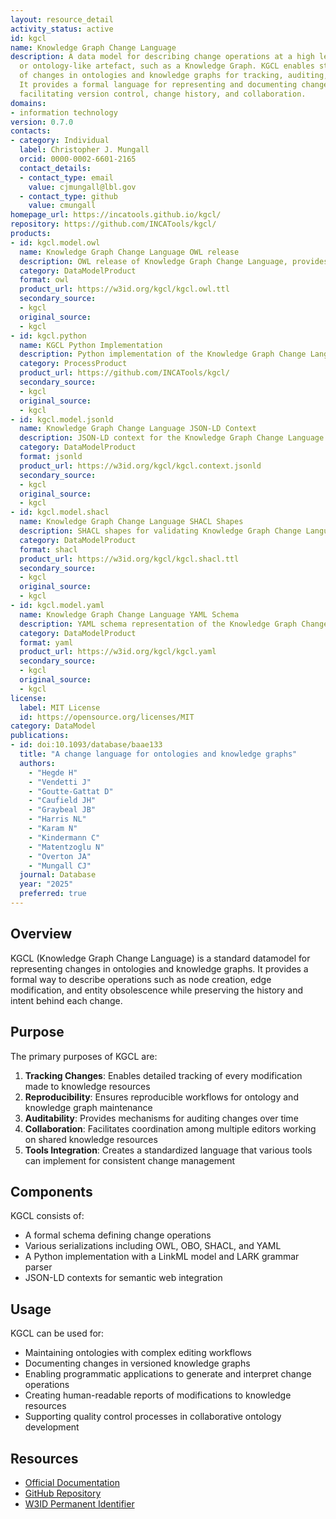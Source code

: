 ```yaml
---
layout: resource_detail
activity_status: active
id: kgcl
name: Knowledge Graph Change Language
description: A data model for describing change operations at a high level on an ontology
  or ontology-like artefact, such as a Knowledge Graph. KGCL enables standardized representation
  of changes in ontologies and knowledge graphs for tracking, auditing, and reproducibility.
  It provides a formal language for representing and documenting changes in knowledge graphs,
  facilitating version control, change history, and collaboration.
domains:
- information technology
version: 0.7.0
contacts:
- category: Individual
  label: Christopher J. Mungall
  orcid: 0000-0002-6601-2165
  contact_details:
  - contact_type: email
    value: cjmungall@lbl.gov
  - contact_type: github
    value: cmungall
homepage_url: https://incatools.github.io/kgcl/
repository: https://github.com/INCATools/kgcl/
products:
- id: kgcl.model.owl
  name: Knowledge Graph Change Language OWL release
  description: OWL release of Knowledge Graph Change Language, provides a formal semantic model for representing change operations in ontologies and knowledge graphs.
  category: DataModelProduct
  format: owl
  product_url: https://w3id.org/kgcl/kgcl.owl.ttl
  secondary_source:
  - kgcl
  original_source:
  - kgcl
- id: kgcl.python
  name: KGCL Python Implementation
  description: Python implementation of the Knowledge Graph Change Language standard, including a LinkML model and LARK grammar for parsing and generating KGCL statements.
  category: ProcessProduct
  product_url: https://github.com/INCATools/kgcl/
  secondary_source:
  - kgcl
  original_source:
  - kgcl
- id: kgcl.model.jsonld
  name: Knowledge Graph Change Language JSON-LD Context
  description: JSON-LD context for the Knowledge Graph Change Language model, enabling semantic interoperability for KGCL data.
  category: DataModelProduct
  format: jsonld
  product_url: https://w3id.org/kgcl/kgcl.context.jsonld
  secondary_source:
  - kgcl
  original_source:
  - kgcl
- id: kgcl.model.shacl
  name: Knowledge Graph Change Language SHACL Shapes
  description: SHACL shapes for validating Knowledge Graph Change Language instances.
  category: DataModelProduct
  format: shacl
  product_url: https://w3id.org/kgcl/kgcl.shacl.ttl
  secondary_source:
  - kgcl
  original_source:
  - kgcl
- id: kgcl.model.yaml
  name: Knowledge Graph Change Language YAML Schema
  description: YAML schema representation of the Knowledge Graph Change Language model.
  category: DataModelProduct
  format: yaml
  product_url: https://w3id.org/kgcl/kgcl.yaml
  secondary_source:
  - kgcl
  original_source:
  - kgcl
license:
  label: MIT License
  id: https://opensource.org/licenses/MIT
category: DataModel
publications:
- id: doi:10.1093/database/baae133
  title: "A change language for ontologies and knowledge graphs"
  authors:
    - "Hegde H"
    - "Vendetti J"
    - "Goutte-Gattat D"
    - "Caufield JH"
    - "Graybeal JB"
    - "Harris NL"
    - "Karam N"
    - "Kindermann C"
    - "Matentzoglu N"
    - "Overton JA"
    - "Mungall CJ"
  journal: Database
  year: "2025"
  preferred: true
---
```


## Overview

KGCL (Knowledge Graph Change Language) is a standard datamodel for representing changes in ontologies and knowledge graphs. It provides a formal way to describe operations such as node creation, edge modification, and entity obsolescence while preserving the history and intent behind each change.

## Purpose

The primary purposes of KGCL are:

1. **Tracking Changes**: Enables detailed tracking of every modification made to knowledge resources
2. **Reproducibility**: Ensures reproducible workflows for ontology and knowledge graph maintenance
3. **Auditability**: Provides mechanisms for auditing changes over time
4. **Collaboration**: Facilitates coordination among multiple editors working on shared knowledge resources
5. **Tools Integration**: Creates a standardized language that various tools can implement for consistent change management

## Components

KGCL consists of:
- A formal schema defining change operations
- Various serializations including OWL, OBO, SHACL, and YAML
- A Python implementation with a LinkML model and LARK grammar parser
- JSON-LD contexts for semantic web integration

## Usage

KGCL can be used for:
- Maintaining ontologies with complex editing workflows
- Documenting changes in versioned knowledge graphs
- Enabling programmatic applications to generate and interpret change operations
- Creating human-readable reports of modifications to knowledge resources
- Supporting quality control processes in collaborative ontology development

## Resources

* [Official Documentation](https://incatools.github.io/kgcl/)
* [GitHub Repository](https://github.com/INCATools/kgcl/)
* [W3ID Permanent Identifier](https://w3id.org/kgcl/)
